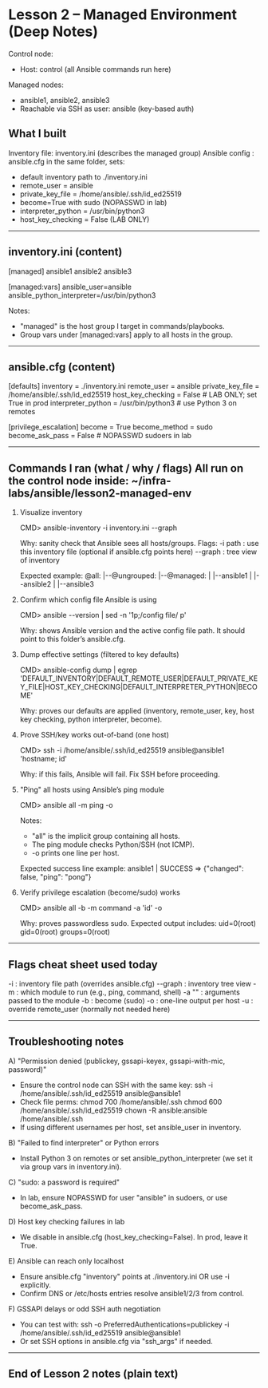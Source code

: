Lesson 2 – Managed Environment (Deep Notes)
==========================================

Control node:
  - Host: control (all Ansible commands run here)

Managed nodes:
  - ansible1, ansible2, ansible3
  - Reachable via SSH as user: ansible (key-based auth)

What I built
------------
Inventory file: inventory.ini (describes the managed group)
Ansible config : ansible.cfg in the same folder, sets:
  - default inventory path to ./inventory.ini
  - remote_user = ansible
  - private_key_file = /home/ansible/.ssh/id_ed25519
  - become=True with sudo (NOPASSWD in lab)
  - interpreter_python = /usr/bin/python3
  - host_key_checking = False (LAB ONLY)

----------------------------------------------------------------------
inventory.ini (content)
----------------------------------------------------------------------

[managed]
ansible1
ansible2
ansible3

[managed:vars]
ansible_user=ansible
ansible_python_interpreter=/usr/bin/python3

Notes:
  - "managed" is the host group I target in commands/playbooks.
  - Group vars under [managed:vars] apply to all hosts in the group.

----------------------------------------------------------------------
ansible.cfg (content)
----------------------------------------------------------------------

[defaults]
inventory = ./inventory.ini
remote_user = ansible
private_key_file = /home/ansible/.ssh/id_ed25519
host_key_checking = False               # LAB ONLY; set True in prod
interpreter_python = /usr/bin/python3   # use Python 3 on remotes

[privilege_escalation]
become = True
become_method = sudo
become_ask_pass = False                 # NOPASSWD sudoers in lab

----------------------------------------------------------------------
Commands I ran (what / why / flags)
All run on the control node inside: ~/infra-labs/ansible/lesson2-managed-env
----------------------------------------------------------------------

1) Visualize inventory

   CMD> ansible-inventory -i inventory.ini --graph

   Why: sanity check that Ansible sees all hosts/groups.
   Flags:
     -i path    : use this inventory file (optional if ansible.cfg points here)
     --graph    : tree view of inventory

   Expected example:
     @all:
       |--@ungrouped:
       |--@managed:
       |  |--ansible1
       |  |--ansible2
       |  |--ansible3

2) Confirm which config file Ansible is using

   CMD> ansible --version | sed -n '1p;/config file/ p'

   Why: shows Ansible version and the active config file path.
        It should point to this folder’s ansible.cfg.

3) Dump effective settings (filtered to key defaults)

   CMD> ansible-config dump | egrep 'DEFAULT_INVENTORY|DEFAULT_REMOTE_USER|DEFAULT_PRIVATE_KEY_FILE|HOST_KEY_CHECKING|DEFAULT_INTERPRETER_PYTHON|BECOME'

   Why: proves our defaults are applied (inventory, remote_user, key,
        host key checking, python interpreter, become).

4) Prove SSH/key works out-of-band (one host)

   CMD> ssh -i /home/ansible/.ssh/id_ed25519 ansible@ansible1 'hostname; id'

   Why: if this fails, Ansible will fail. Fix SSH before proceeding.

5) "Ping" all hosts using Ansible’s ping module

   CMD> ansible all -m ping -o

   Notes:
     - "all" is the implicit group containing all hosts.
     - The ping module checks Python/SSH (not ICMP).
     - -o prints one line per host.

   Expected success line example:
     ansible1 | SUCCESS => {"changed": false, "ping": "pong"}

6) Verify privilege escalation (become/sudo) works

   CMD> ansible all -b -m command -a 'id' -o

   Why: proves passwordless sudo.
   Expected output includes:
     uid=0(root) gid=0(root) groups=0(root)

----------------------------------------------------------------------
Flags cheat sheet used today
----------------------------------------------------------------------

-i <path>           : inventory file path (overrides ansible.cfg)
--graph             : inventory tree view
-m <module>         : which module to run (e.g., ping, command, shell)
-a "<args>"         : arguments passed to the module
-b                  : become (sudo)
-o                  : one-line output per host
-u <user>           : override remote_user (normally not needed here)

----------------------------------------------------------------------
Troubleshooting notes
----------------------------------------------------------------------

A) "Permission denied (publickey, gssapi-keyex, gssapi-with-mic, password)"
   - Ensure the control node can SSH with the same key:
       ssh -i /home/ansible/.ssh/id_ed25519 ansible@ansible1
   - Check file perms:
       chmod 700 /home/ansible/.ssh
       chmod 600 /home/ansible/.ssh/id_ed25519
       chown -R ansible:ansible /home/ansible/.ssh
   - If using different usernames per host, set ansible_user in inventory.

B) "Failed to find interpreter" or Python errors
   - Install Python 3 on remotes or set ansible_python_interpreter
     (we set it via group vars in inventory.ini).

C) "sudo: a password is required"
   - In lab, ensure NOPASSWD for user "ansible" in sudoers, or use become_ask_pass.

D) Host key checking failures in lab
   - We disable in ansible.cfg (host_key_checking=False). In prod, leave it True.

E) Ansible can reach only localhost
   - Ensure ansible.cfg "inventory" points at ./inventory.ini OR use -i explicitly.
   - Confirm DNS or /etc/hosts entries resolve ansible1/2/3 from control.

F) GSSAPI delays or odd SSH auth negotiation
   - You can test with:
       ssh -o PreferredAuthentications=publickey -i /home/ansible/.ssh/id_ed25519 ansible@ansible1
   - Or set SSH options in ansible.cfg via "ssh_args" if needed.

----------------------------------------------------------------------
End of Lesson 2 notes (plain text)
----------------------------------------------------------------------

